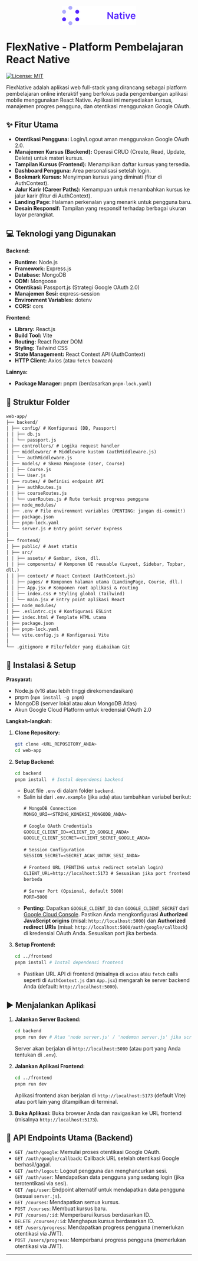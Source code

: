 <p align="center">
  <img src="frontend/src/assets/logoFlexnative.png" alt="FlexNative Logo" width="200"/>
</p>

# FlexNative - Platform Pembelajaran React Native

[![License: MIT](https://img.shields.io/badge/License-MIT-yellow.svg)](https://opensource.org/licenses/MIT)

FlexNative adalah aplikasi web full-stack yang dirancang sebagai platform pembelajaran online interaktif yang berfokus pada pengembangan aplikasi mobile menggunakan React Native. Aplikasi ini menyediakan kursus, manajemen progres pengguna, dan otentikasi menggunakan Google OAuth.

## ✨ Fitur Utama

*   **Otentikasi Pengguna:** Login/Logout aman menggunakan Google OAuth 2.0. 
*   **Manajemen Kursus (Backend):** Operasi CRUD (Create, Read, Update, Delete) untuk materi kursus.
*   **Tampilan Kursus (Frontend):** Menampilkan daftar kursus yang tersedia.
*   **Dashboard Pengguna:** Area personalisasi setelah login.
*   **Bookmark Kursus:** Menyimpan kursus yang diminati (fitur di AuthContext).
*   **Jalur Karir (Career Paths):** Kemampuan untuk menambahkan kursus ke jalur karir (fitur di AuthContext).
*   **Landing Page:** Halaman perkenalan yang menarik untuk pengguna baru.
*   **Desain Responsif:** Tampilan yang responsif terhadap berbagai ukuran layar perangkat.

## 💻 Teknologi yang Digunakan

**Backend:**

*   **Runtime:** Node.js
*   **Framework:** Express.js
*   **Database:** MongoDB
*   **ODM:** Mongoose
*   **Otentikasi:** Passport.js (Strategi Google OAuth 2.0)
*   **Manajemen Sesi:** express-session
*   **Environment Variables:** dotenv
*   **CORS:** cors

**Frontend:**

*   **Library:** React.js
*   **Build Tool:** Vite
*   **Routing:** React Router DOM
*   **Styling:** Tailwind CSS
*   **State Management:** React Context API (AuthContext)
*   **HTTP Client:** Axios (atau `fetch` bawaan)

**Lainnya:**

*   **Package Manager:** pnpm (berdasarkan `pnpm-lock.yaml`)

## 📁 Struktur Folder

```text
web-app/
├── backend/
│ ├── config/ # Konfigurasi (DB, Passport)
│ │ ├── db.js
│ │ └── passport.js
│ ├── controllers/ # Logika request handler
│ ├── middleware/ # Middleware kustom (authMiddleware.js)
│ │ └── authMiddleware.js
│ ├── models/ # Skema Mongoose (User, Course)
│ │ ├── Course.js
│ │ └── User.js
│ ├── routes/ # Definisi endpoint API
│ │ ├── authRoutes.js
│ │ ├── courseRoutes.js
│ │ └── userRoutes.js # Rute terkait progress pengguna
│ ├── node_modules/
│ ├── .env # File environment variables (PENTING: jangan di-commit!)
│ ├── package.json
│ ├── pnpm-lock.yaml
│ └── server.js # Entry point server Express
│
├── frontend/
│ ├── public/ # Aset statis
│ ├── src/
│ │ ├── assets/ # Gambar, ikon, dll.
│ │ ├── components/ # Komponen UI reusable (Layout, Sidebar, Topbar, dll.)
│ │ ├── context/ # React Context (AuthContext.js)
│ │ ├── pages/ # Komponen halaman utama (LandingPage, Course, dll.)
│ │ ├── App.jsx # Komponen root aplikasi & routing
│ │ ├── index.css # Styling global (Tailwind)
│ │ └── main.jsx # Entry point aplikasi React
│ ├── node_modules/
│ ├── .eslintrc.cjs # Konfigurasi ESLint
│ ├── index.html # Template HTML utama
│ ├── package.json
│ ├── pnpm-lock.yaml
│ └── vite.config.js # Konfigurasi Vite
│
└── .gitignore # File/folder yang diabaikan Git
```

## 🚀 Instalasi & Setup

**Prasyarat:**

*   Node.js (v16 atau lebih tinggi direkomendasikan)
*   pnpm (`npm install -g pnpm`)
*   MongoDB (server lokal atau akun MongoDB Atlas)
*   Akun Google Cloud Platform untuk kredensial OAuth 2.0

**Langkah-langkah:**

1.  **Clone Repository:**
    ```bash
    git clone <URL_REPOSITORY_ANDA>
    cd web-app
    ```

2.  **Setup Backend:**
    ```bash
    cd backend
    pnpm install  # Instal dependensi backend
    ```
    *   Buat file `.env` di dalam folder `backend`.
    *   Salin isi dari `.env.example` (jika ada) atau tambahkan variabel berikut:
        ```dotenv
        # MongoDB Connection
        MONGO_URI=<STRING_KONEKSI_MONGODB_ANDA>

        # Google OAuth Credentials
        GOOGLE_CLIENT_ID=<CLIENT_ID_GOOGLE_ANDA>
        GOOGLE_CLIENT_SECRET=<CLIENT_SECRET_GOOGLE_ANDA>

        # Session Configuration
        SESSION_SECRET=<SECRET_ACAK_UNTUK_SESI_ANDA>

        # Frontend URL (PENTING untuk redirect setelah login)
        CLIENT_URL=http://localhost:5173 # Sesuaikan jika port frontend berbeda

        # Server Port (Opsional, default 5000)
        PORT=5000
        ```
    *   **Penting:** Dapatkan `GOOGLE_CLIENT_ID` dan `GOOGLE_CLIENT_SECRET` dari [Google Cloud Console](https://console.cloud.google.com/). Pastikan Anda mengkonfigurasi **Authorized JavaScript origins** (misal: `http://localhost:5000`) dan **Authorized redirect URIs** (misal: `http://localhost:5000/auth/google/callback`) di kredensial OAuth Anda. Sesuaikan port jika berbeda.

3.  **Setup Frontend:**
    ```bash
    cd ../frontend
    pnpm install # Instal dependensi frontend
    ```
    *   Pastikan URL API di frontend (misalnya di `axios` atau `fetch` calls seperti di `AuthContext.js` dan `App.jsx`) mengarah ke server backend Anda (default: `http://localhost:5000`).

## ▶️ Menjalankan Aplikasi

1.  **Jalankan Server Backend:**
    ```bash
    cd backend
    pnpm run dev # Atau 'node server.js' / 'nodemon server.js' jika script 'dev' tidak ada
    ```
    Server akan berjalan di `http://localhost:5000` (atau port yang Anda tentukan di `.env`).

2.  **Jalankan Aplikasi Frontend:**
    ```bash
    cd ../frontend
    pnpm run dev
    ```
    Aplikasi frontend akan berjalan di `http://localhost:5173` (default Vite) atau port lain yang ditampilkan di terminal.

3.  **Buka Aplikasi:**
    Buka browser Anda dan navigasikan ke URL frontend (misalnya `http://localhost:5173`).

## 📝 API Endpoints Utama (Backend)

*   `GET /auth/google`: Memulai proses otentikasi Google OAuth.
*   `GET /auth/google/callback`: Callback URL setelah otentikasi Google berhasil/gagal.
*   `GET /auth/logout`: Logout pengguna dan menghancurkan sesi.
*   `GET /auth/user`: Mendapatkan data pengguna yang sedang login (jika terotentikasi via sesi).
*   `GET /api/user`: Endpoint alternatif untuk mendapatkan data pengguna (sesuai `server.js`).
*   `GET /courses`: Mendapatkan semua kursus.
*   `POST /courses`: Membuat kursus baru.
*   `PUT /courses/:id`: Memperbarui kursus berdasarkan ID.
*   `DELETE /courses/:id`: Menghapus kursus berdasarkan ID.
*   `GET /users/progress`: Mendapatkan progress pengguna (memerlukan otentikasi via JWT).
*   `POST /users/progress`: Memperbarui progress pengguna (memerlukan otentikasi via JWT).

---
